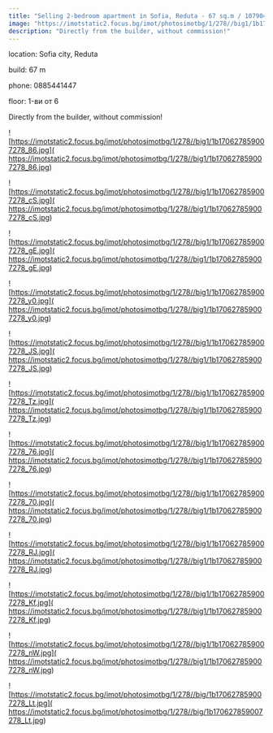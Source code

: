 ```yaml
---
title: "Selling 2-bedroom apartment in Sofia, Reduta - 67 sq.m / 107904 EUR :: imot.bg Ad"
image: "https://imotstatic2.focus.bg/imot/photosimotbg/1/278//big1/1b170627859007278_q9.jpg"
description: "Directly from the builder, without commission!"
---
```


location: Sofia city, Reduta

build: 67 m

phone: 0885441447

floor: 1-ви от 6

Directly from the builder, without commission!


![https://imotstatic2.focus.bg/imot/photosimotbg/1/278//big1/1b170627859007278_86.jpg]( https://imotstatic2.focus.bg/imot/photosimotbg/1/278//big1/1b170627859007278_86.jpg)


![https://imotstatic2.focus.bg/imot/photosimotbg/1/278//big1/1b170627859007278_cS.jpg]( https://imotstatic2.focus.bg/imot/photosimotbg/1/278//big1/1b170627859007278_cS.jpg)


![https://imotstatic2.focus.bg/imot/photosimotbg/1/278//big1/1b170627859007278_gE.jpg]( https://imotstatic2.focus.bg/imot/photosimotbg/1/278//big1/1b170627859007278_gE.jpg)


![https://imotstatic2.focus.bg/imot/photosimotbg/1/278//big1/1b170627859007278_y0.jpg]( https://imotstatic2.focus.bg/imot/photosimotbg/1/278//big1/1b170627859007278_y0.jpg)


![https://imotstatic2.focus.bg/imot/photosimotbg/1/278//big1/1b170627859007278_JS.jpg]( https://imotstatic2.focus.bg/imot/photosimotbg/1/278//big1/1b170627859007278_JS.jpg)


![https://imotstatic2.focus.bg/imot/photosimotbg/1/278//big1/1b170627859007278_Tz.jpg]( https://imotstatic2.focus.bg/imot/photosimotbg/1/278//big1/1b170627859007278_Tz.jpg)


![https://imotstatic2.focus.bg/imot/photosimotbg/1/278//big1/1b170627859007278_76.jpg]( https://imotstatic2.focus.bg/imot/photosimotbg/1/278//big1/1b170627859007278_76.jpg)


![https://imotstatic2.focus.bg/imot/photosimotbg/1/278//big1/1b170627859007278_70.jpg]( https://imotstatic2.focus.bg/imot/photosimotbg/1/278//big1/1b170627859007278_70.jpg)


![https://imotstatic2.focus.bg/imot/photosimotbg/1/278//big1/1b170627859007278_RJ.jpg]( https://imotstatic2.focus.bg/imot/photosimotbg/1/278//big1/1b170627859007278_RJ.jpg)


![https://imotstatic2.focus.bg/imot/photosimotbg/1/278//big1/1b170627859007278_Kf.jpg]( https://imotstatic2.focus.bg/imot/photosimotbg/1/278//big1/1b170627859007278_Kf.jpg)


![https://imotstatic2.focus.bg/imot/photosimotbg/1/278//big1/1b170627859007278_nW.jpg]( https://imotstatic2.focus.bg/imot/photosimotbg/1/278//big1/1b170627859007278_nW.jpg)


![https://imotstatic2.focus.bg/imot/photosimotbg/1/278//big/1b170627859007278_Lt.jpg]( https://imotstatic2.focus.bg/imot/photosimotbg/1/278//big/1b170627859007278_Lt.jpg)



